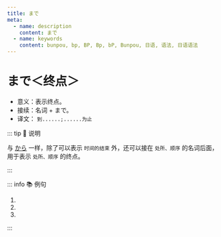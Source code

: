 ```yaml
---
title: まで
meta:
  - name: description
    content: まで
  - name: keywords
    content: bunpou, bp, BP, Bp, bP, Bunpou, 日语, 语法, 日语语法
---
```


# まで＜终点＞ <Badge type="tip" text="N5" />

* 意义：表示终点。
* 接续：名词 + まで。
* 译文： `到......;......为止`

::: tip :bookmark: 说明

与 [から](./1-3-2.md#から＜起点＞) 一样，除了可以表示 `时间的结束` 外，还可以接在 `处所、顺序` 的名词后面，用于表示 `处所、顺序` 的终点。

:::

::: info :books: 例句

1. <grammer-content id='1-3-3-0' sentence="[午後/ごご]はだいたい４[時/じ]４０[分/ぷん]**まで**です。" trans='大概下午4点40分结束。' />
2. <grammer-content id='1-3-3-1' sentence="[授業/じゅぎょう]は[何時/なんじ]**まで**ですか。" trans='啥时候下课？' />
3. <grammer-content id='1-3-3-2' sentence="[私/わたし]の[授業/じゅぎょう]は４[時/じ]５０[分/ぷん]**まで**です。" trans='我的课4点50分结束。' />

:::
